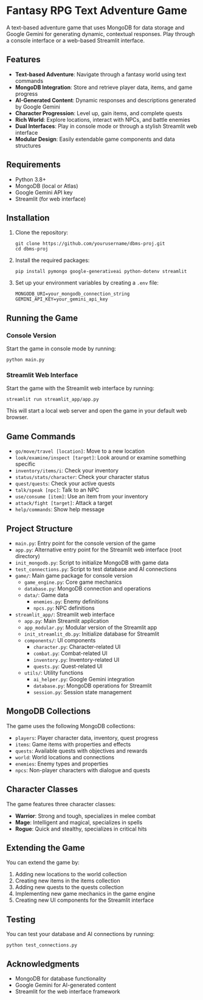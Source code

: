 # Fantasy RPG Text Adventure Game

A text-based adventure game that uses MongoDB for data storage and Google Gemini for generating dynamic, contextual responses. Play through a console interface or a web-based Streamlit interface.

## Features

- **Text-based Adventure**: Navigate through a fantasy world using text commands
- **MongoDB Integration**: Store and retrieve player data, items, and game progress
- **AI-Generated Content**: Dynamic responses and descriptions generated by Google Gemini
- **Character Progression**: Level up, gain items, and complete quests
- **Rich World**: Explore locations, interact with NPCs, and battle enemies
- **Dual Interfaces**: Play in console mode or through a stylish Streamlit web interface
- **Modular Design**: Easily extendable game components and data structures

## Requirements

- Python 3.8+
- MongoDB (local or Atlas)
- Google Gemini API key
- Streamlit (for web interface)

## Installation

1. Clone the repository:
   ```
   git clone https://github.com/yourusername/dbms-proj.git
   cd dbms-proj
   ```

2. Install the required packages:
   ```
   pip install pymongo google-generativeai python-dotenv streamlit
   ```

3. Set up your environment variables by creating a `.env` file:
   ```
   MONGODB_URI=your_mongodb_connection_string
   GEMINI_API_KEY=your_gemini_api_key
   ```

## Running the Game

### Console Version
Start the game in console mode by running:
```
python main.py
```

### Streamlit Web Interface
Start the game with the Streamlit web interface by running:
```
streamlit run streamlit_app/app.py
```

This will start a local web server and open the game in your default web browser.

## Game Commands

- `go/move/travel [location]`: Move to a new location
- `look/examine/inspect [target]`: Look around or examine something specific
- `inventory/items/i`: Check your inventory
- `status/stats/character`: Check your character status
- `quest/quests`: Check your active quests
- `talk/speak [npc]`: Talk to an NPC
- `use/consume [item]`: Use an item from your inventory
- `attack/fight [target]`: Attack a target
- `help/commands`: Show help message

## Project Structure

- `main.py`: Entry point for the console version of the game
- `app.py`: Alternative entry point for the Streamlit web interface (root directory)
- `init_mongodb.py`: Script to initialize MongoDB with game data
- `test_connections.py`: Script to test database and AI connections
- `game/`: Main game package for console version
  - `game_engine.py`: Core game mechanics
  - `database.py`: MongoDB connection and operations
  - `data/`: Game data
    - `enemies.py`: Enemy definitions
    - `npcs.py`: NPC definitions
- `streamlit_app/`: Streamlit web interface
  - `app.py`: Main Streamlit application
  - `app_modular.py`: Modular version of the Streamlit app
  - `init_streamlit_db.py`: Initialize database for Streamlit
  - `components/`: UI components
    - `character.py`: Character-related UI
    - `combat.py`: Combat-related UI
    - `inventory.py`: Inventory-related UI
    - `quests.py`: Quest-related UI
  - `utils/`: Utility functions
    - `ai_helper.py`: Google Gemini integration
    - `database.py`: MongoDB operations for Streamlit
    - `session.py`: Session state management

## MongoDB Collections

The game uses the following MongoDB collections:

- `players`: Player character data, inventory, quest progress
- `items`: Game items with properties and effects
- `quests`: Available quests with objectives and rewards
- `world`: World locations and connections
- `enemies`: Enemy types and properties
- `npcs`: Non-player characters with dialogue and quests

## Character Classes

The game features three character classes:
- **Warrior**: Strong and tough, specializes in melee combat
- **Mage**: Intelligent and magical, specializes in spells
- **Rogue**: Quick and stealthy, specializes in critical hits

## Extending the Game

You can extend the game by:

1. Adding new locations to the world collection
2. Creating new items in the items collection
3. Adding new quests to the quests collection
4. Implementing new game mechanics in the game engine
5. Creating new UI components for the Streamlit interface

## Testing

You can test your database and AI connections by running:
```
python test_connections.py
```


## Acknowledgments

- MongoDB for database functionality
- Google Gemini for AI-generated content
- Streamlit for the web interface framework